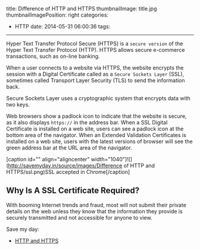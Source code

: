 title: Difference of HTTP and HTTPS
thumbnailImage: title.jpg
thumbnailImagePosition: right
categories:
  - HTTP
date: 2014-05-31 06:00:36
tags:
---


Hyper Text Transfer Protocol Secure (HTTPS) is a `secure version` of the Hyper Text Transfer Protocol (HTTP). HTTPS allows secure e-commerce transactions, such as on-line banking.

<!--more-->

When a user connects to a website via HTTPS, the website encrypts the session with a Digital Certificate called as a `Secure Sockets Layer` (SSL), sometimes called Transport Layer Security (TLS) to send the information back.

Secure Sockets Layer uses a cryptographic system that encrypts data with two keys.

Web browsers show a padlock icon to indicate that the website is secure, as it also displays `https://` in the address bar. When a SSL Digital Certificate is installed on a web site, users can see a padlock icon at the bottom area of the navigator. When an Extended Validation Certificates is installed on a web site, users with the latest versions of browser will see the green address bar at the URL area of the navigator.

[caption id="" align="aligncenter" width="1040"]![](http://savemyday.in/source/images/Difference of HTTP and HTTPS/ssl.png)SSL accepted in Chrome[/caption]

## Why Is A SSL Certificate Required?

With booming Internet trends and fraud, most will not submit their private details on the web unless they know that the information they provide is securely transmitted and not accessible for anyone to view.

Save my day:
*	[HTTP and HTTPS](http://www.instantssl.com/ssl-certificate-products/https.html "HTTP and HTTPS")